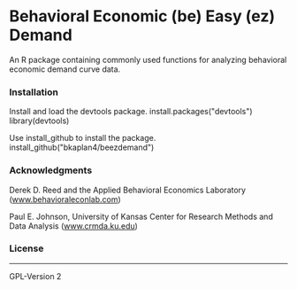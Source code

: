 # Behavioral Economic (be) Easy (ez) Demand
An R package containing commonly used functions for analyzing behavioral economic demand curve data.

### Installation
Install and load the devtools package.
install.packages("devtools")
library(devtools)

Use install_github to install the package.
install_github("bkaplan4/beezdemand")

### Acknowledgments
Derek D. Reed and the Applied Behavioral Economics Laboratory
(www.behavioraleconlab.com)

Paul E. Johnson, University of Kansas Center for Research Methods and Data Analysis
(www.crmda.ku.edu)

### License
_____
GPL-Version 2
